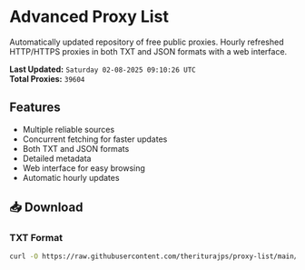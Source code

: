 # Advanced Proxy List

Automatically updated repository of free public proxies. Hourly refreshed HTTP/HTTPS proxies in both TXT and JSON formats with a web interface.

**Last Updated:** `Saturday 02-08-2025 09:10:26 UTC`  
**Total Proxies:** `39604`

## Features
- Multiple reliable sources
- Concurrent fetching for faster updates
- Both TXT and JSON formats
- Detailed metadata
- Web interface for easy browsing
- Automatic hourly updates

## 📥 Download

### TXT Format
```bash
curl -O https://raw.githubusercontent.com/theriturajps/proxy-list/main/proxies.txt